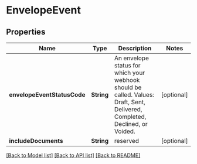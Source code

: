 # EnvelopeEvent

## Properties
Name | Type | Description | Notes
------------ | ------------- | ------------- | -------------
**envelopeEventStatusCode** | **String** | An envelope status for which your webhook should be called. Values: Draft, Sent, Delivered, Completed, Declined, or Voided. | [optional] 
**includeDocuments** | **String** | reserved | [optional] 

[[Back to Model list]](../README.md#documentation-for-models) [[Back to API list]](../README.md#documentation-for-api-endpoints) [[Back to README]](../README.md)


